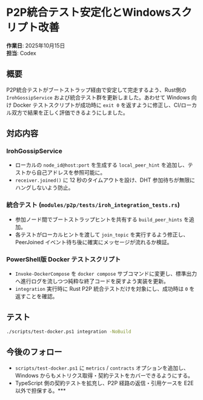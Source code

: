 # P2P統合テスト安定化とWindowsスクリプト改善
**作業日**: 2025年10月15日  
**担当**: Codex

## 概要
P2P統合テストがブートストラップ経由で安定して完走するよう、Rust側の `IrohGossipService` および統合テスト群を更新しました。あわせて Windows 向け Docker テストスクリプトが成功時に `exit 0` を返すように修正し、CI/ローカル双方で結果を正しく評価できるようにしました。

## 対応内容
### IrohGossipService
- ローカルの `node_id@host:port` を生成する `local_peer_hint` を追加し、テストから自己アドレスを参照可能に。
- `receiver.joined()` に 12 秒のタイムアウトを設け、DHT 参加待ちが無限にハングしないよう防止。

### 統合テスト (`modules/p2p/tests/iroh_integration_tests.rs`)
- 参加ノード間でブートストラップヒントを共有する `build_peer_hints` を追加。
- 各テストがローカルヒントを渡して `join_topic` を実行するよう修正し、PeerJoined イベント待ち後に確実にメッセージが流れるか検証。

### PowerShell版 Docker テストスクリプト
- `Invoke-DockerCompose` を `docker compose` サブコマンドに変更し、標準出力へ進行ログを流しつつ純粋な終了コードを戻すよう実装を更新。
- `integration` 実行時に Rust P2P 統合テストだけを対象にし、成功時は `0` を返すことを確認。

## テスト
```bash
./scripts/test-docker.ps1 integration -NoBuild
```

## 今後のフォロー
- `scripts/test-docker.ps1` に `metrics` / `contracts` オプションを追加し、Windows からもメトリクス取得・契約テストをカバーできるようにする。
- TypeScript 側の契約テストを拡充し、P2P 経路の返信・引用ケースを E2E 以外で担保する。***
